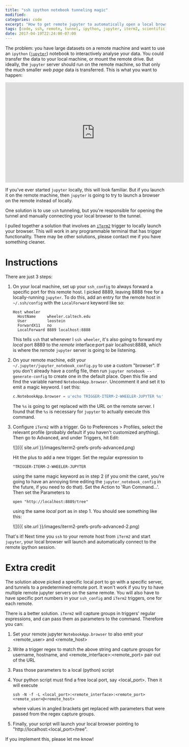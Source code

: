 ```yaml
---
title: "ssh ipython notebook tunneling magic"
modified:
categories: code
excerpt: "How to get remote jupyter to automatically open a local browser."
tags: [code, ssh, remote, tunnel, ipython, jupyter, iterm2, scientific computing]
date: 2017-04-19T22:24:00-07:00
---
```


The problem: you have large datasets on a remote machine and want to
use an `ipython` ([`jupyter`](http://jupyter.org/)) notebook to
interactively analyse your data.  You could transfer the data to your
local machine, or mount the remote drive.  But ideally, the `jupyter`
server should run on the remote machine, so that only the much smaller
*web page* data is transferred.  This is what you want to happen:

<iframe width="560" height="315" src="https://www.youtube.com/embed/rfGnFiO9sME" frameborder="0" allowfullscreen></iframe>

If you've ever started `jupyter` locally, this will look familiar.
But if you launch it on the remote machine, then `jupyter` is going to
try to launch a browser on the remote instead of locally.

One solution is to use `ssh` tunneling, but you're responsible for
opening the tunnel and manually connecting your local browser to the
tunnel.

I pulled together a solution that involves
an [`iTerm2`](https://www.iterm2.com/) trigger to locally launch your
browser.  This will work in any programmable terminal that has trigger
functionality.  There may be other solutions, please contact me if you
have something cleaner.

# Instructions

There are just 3 steps:

1. On your local machine, set up your `ssh_config` to always forward a
   specific port for this remote host.  I picked 8889, leaving 8888
   free for a locally-running `jupyter`.  To do this, add an entry for
   the remote host in `~/.ssh/config` with the `LocalForward` keyword
   like so:
   
   ~~~
   Host wheeler
     HostName     wheeler.caltech.edu
     User         leostein
     ForwardX11   no
     LocalForward 8889 localhost:8888
   ~~~
   
   This tells `ssh` that whenever I `ssh wheeler`, it's also going to
   forward my *local* port 8889 to the *remote* interface:port pair
   localhost:8888, which is where the remote `jupyter` server is going
   to be listening.

2. On your remote machine, edit your
   `~/.jupyter/jupyter_notebook_config.py` to use a custom "browser".
   If you don't already have a config file, then run `jupyter notebook
   --generate-config` to create one in the default place.  Open this
   file and find the variable named `NotebookApp.browser`.  Uncomment
   it and set it to emit a magic keyword.  I set this:
   
   ~~~ python
   c.NotebookApp.browser = u'echo TRIGGER-ITERM-2-WHEELER-JUPYTER %s'
   ~~~
   
   The `%s` is going to get replaced with the URL on the remote
   server.  I found that the `%s` is necessary for `jupyter` to
   actually execute this command.

3. Configure `iTerm2` with a trigger.  Go to Preferences > Profiles,
   select the relevant profile (probably default if you haven't
   customized anything).  Then go to Advanced, and under Triggers, hit
   Edit:
   
   ![]({{ site.url }}/images/iterm2-prefs-profs-advanced.png)
   
   Hit the plus to add a new trigger.  Set the regular expression to
   
   ~~~
   ^TRIGGER-ITERM-2-WHEELER-JUPYTER
   ~~~
   
   using the same magic keyword as in step 2 (if you omit the caret,
   you're going to have an annoying time editing the
   `jupyter_notebook_config` in the future, if you need to do that).
   Set the Action to 'Run Command...'.  Then set the Parameters to
   
   ~~~
   open "http://localhost:8889/tree"
   ~~~
   
   using the same *local* port as in step 1.  You should see something
   like this:
   
   ![]({{ site.url }}/images/iterm2-prefs-profs-advanced-2.png)
   
That's it! Next time you `ssh` to your remote host from `iTerm2` and
start `jupyter`, your local browser will launch and automatically
connect to the remote ipython session.

# Extra credit

The solution above picked a specific local port to go with a specific
server, and tunnels to a predetermined remote port.  It won't work if
you try to have multiple remote jupyter servers on the same remote.
You will also have to have specific port numbers in your `ssh_config`
and `iTerm2` triggers, one for each remote.

There is a better solution.  `iTerm2` will capture groups in triggers'
regular expressions, and can pass them as parameters to the
command. Therefore you can:

1. Set your remote jupyter `NotebookApp.browser` to also emit your
   \<remote_user\> and \<remote_host\>
2. Write a trigger regex to match the above string and capture groups
   for username, hostname, and \<remote_interface\>:\<remote_port\> pair
   out of the URL
3. Pass those parameters to a local (python) script
4. Your python script must find a free local port, say \<local_port\>.
   Then it will execute
   
   ~~~
   ssh -N -f -L <local_port>:<remote_interface>:<remote_port> <remote_user>@<remote_host>
   ~~~
   
   where values in angled brackets get replaced with parameters that
   were passed from the regex capture groups.
5. Finally, your script will launch your local browser pointing to
   "http://localhost:\<local_port\>/tree".

If you implement this, please let me know!
